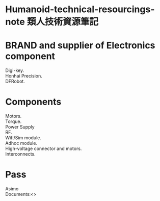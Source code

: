 # Humanoid-technical-resourcings-note 類人技術資源筆記


BRAND and supplier of Electronics component
====
Digi-key.<br>
Honhai Precision.<br>
DFRobot.<br>

Components
====
Motors.<br>
Torque.<br>
Power Supply<br>
RF.<br>
Wifi/Sim module.<br>
Adhoc module.<br>
High-voltage connector and motors.<br>
Interconnects.<br>

Pass
====
Asimo<br>
Documents:<>
